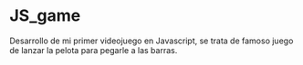 # JS_game
Desarrollo de mi primer videojuego en Javascript, se trata de famoso juego de lanzar la pelota para pegarle a las barras.
